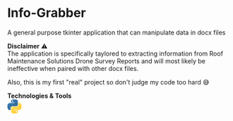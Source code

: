 # **Info-Grabber**
A general purpose tkinter application that can manipulate data in docx files


**Disclaimer** ⚠️<br>
The application is specifically taylored to extracting information from Roof Maintenance Solutions Drone Survey Reports and will most likely be ineffective when paired with other docx files.

Also, this is my first "real" project so don't judge my code too hard 😅

**Technologies & Tools** <br>
<img height="32" width="32" src="media/python.svg"/>
